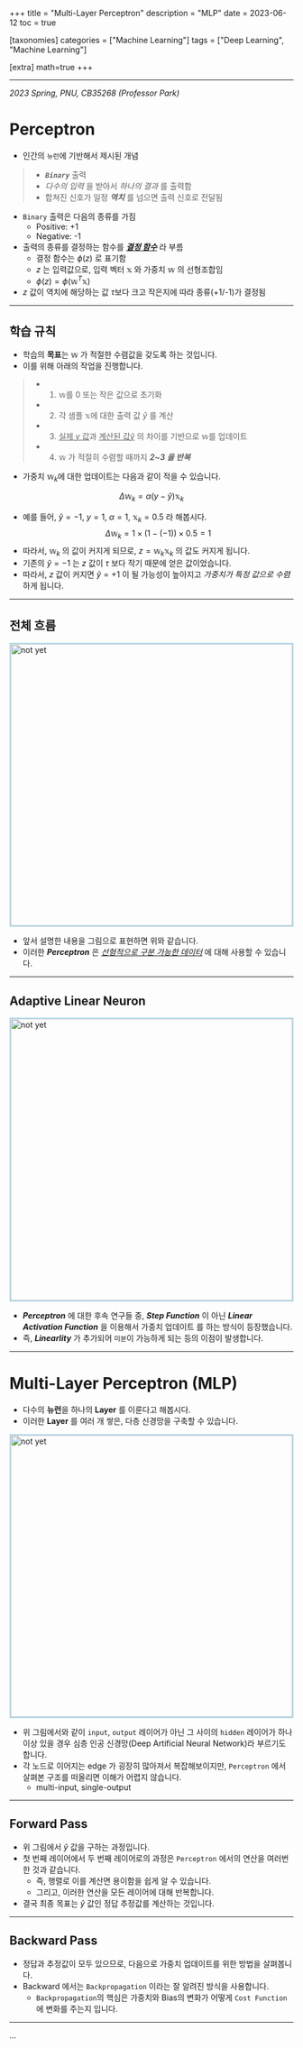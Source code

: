 +++
title = "Multi-Layer Perceptron"
description = "MLP"
date = 2023-06-12
toc = true

[taxonomies]
categories = ["Machine Learning"]
tags = ["Deep Learning", "Machine Learning"]

[extra]
math=true
+++

---

*2023 Spring, PNU, CB35268 (Professor Park)*

# Perceptron
- 인간의 `뉴런`에 기반해서 제시된 개념
> - ***`Binary`*** 출력
> - <txtylw>*다수의 입력*</txtylw> 을 받아서 <txtylw>*하나의 결과*</txtylw> 를 출력함
> - 합쳐진 신호가 일정 <txtred>***역치***</txtred> 를 넘으면 출력 신호로 전달됨
- `Binary` 출력은 다음의 종류를 가짐
  - Positive: +1
  - Negative: -1
- 출력의 종류를 결정하는 함수를 <u>***결정 함수***</u> 라 부름
  - <txtylw>결정 함수</txtylw>는 $\phi (z)$ 로 표기함
  - $z$ 는 입력값으로, <txtylw>입력 벡터</txtylw> $\mathbb{x}$ 와 <txtylw>가중치</txtylw> $\mathbb{w}$ 의 선형조합임
  - $\phi (z) = \phi (\mathbb{w}^T \mathbb{x})$
- $z$ 값이 <txtylw>역치</txtylw>에 해당하는 값 $\tau$보다 크고 작은지에 따라 종류(+1/-1)가 결정됨

---

## 학습 규칙
- 학습의 <txtred>**목표**</txtred>는 $\mathbb{w}$ 가 적절한 수렴값을 갖도록 하는 것입니다.
- 이를 위해 아래의 작업을 진행합니다.
> - 1. $\mathbb{w}$를 $0$ 또는 작은 값으로 초기화
> - 2. 각 샘플 $\mathbb{x}$에 대한 <txtylw>출력 값</txtylw> $\hat{y}$ 를 계산
> - 3. <u>실제 $y$ 값</u>과 <u>계산된 값$\hat{y}$</u> 의 차이를 기반으로 $\mathbb{w}$를 업데이트
> - 4. $\mathbb{w}$ 가 적절히 수렴할 때까지 ***2~3 을 반복***
- 가중치 $\mathbb{w}_k$에 대한 업데이트는 다음과 같이 적을 수 있습니다.

$$\Delta \mathbb{w}_k = \alpha (y - \hat{y}) \mathbb{x}_k$$

- 예를 들어, $\hat{y} = -1$, $y = 1$, $\alpha = 1$, $\mathbb{x}_k = 0.5$ 라 해봅시다.
$$\Delta \mathbb{w}_k = 1 \times (1 - (-1)) \times 0.5 = 1$$
- 따라서, $\mathbb{w}_k$ 의 값이 커지게 되므로, $z = \mathbb{w}_k \mathbb{x}_k$ 의 값도 커지게 됩니다.
- 기존의 $\hat{y} = -1$ 는 $z$ 값이 $\tau$ 보다 작기 때문에 얻은 값이었습니다.
- 따라서, $z$ 값이 커지면 $\hat{y} = +1$ 이 될 가능성이 높아지고 <txtylw>*가중치가 특정 값으로 수렴*</txtylw> 하게 됩니다.

---

## 전체 흐름

<img src="../../../images/post/cb35268/perceptron_01.png" width="500rem" alt="not yet" style="border: 2px solid #b3deef"/>

- 앞서 설명한 내용을 그림으로 표현하면 위와 같습니다.
- 이러한 <txtylw>***Perceptron***</txtylw> 은 <u>*선형적으로 구분 가능한 데이터*</u> 에 대해 사용할 수 있습니다.

---

## Adaptive Linear Neuron

<img src="../../../images/post/cb35268/perceptron_02.png" width="500rem" alt="not yet" style="border: 2px solid #b3deef"/>

- <txtylw>***Perceptron***</txtylw> 에 대한 후속 연구들 중, ***Step Function*** 이 아닌 ***Linear Activation Function*** 을 이용해서 <txtylw>가중치 업데이트</txtylw> 를 하는 방식이 등장했습니다.
- 즉, <txtylw>***Linearlity***</txtylw> 가 추가되어 `미분`이 가능하게 되는 등의 이점이 발생합니다.

---

# Multi-Layer Perceptron (MLP)
- 다수의 **뉴런**을 하나의 **Layer** 를 이룬다고 해봅시다.
- 이러한 **Layer** 를 여러 개 쌓은, <txtylw>다층 신경망</txtylw>을 구축할 수 있습니다.

<img src="../../../images/post/cb35268/mlp_01.png" width="500rem" alt="not yet" style="border: 2px solid #b3deef"/>

- 위 그림에서와 같이 `input`, `output` 레이어가 아닌 그 사이의 `hidden` 레이어가 하나 이상 있을 경우 <txtylw>심층 인공 신경망(Deep Artificial Neural Network)</txtylw>라 부르기도 합니다.
- 각 노드로 이어지는 <txtred>edge</txtred> 가 굉장히 많아져서 복잡해보이지만, `Perceptron` 에서 살펴본 구조를 떠올리면 이해가 어렵지 않습니다.
  - multi-input, single-output

---

## Forward Pass
- 위 그림에서 $\hat{y}$ 값을 구하는 과정입니다.
- 첫 번째 레이어에서 두 번째 레이어로의 과정은 `Perceptron` 에서의 연산을 여러번 한 것과 같습니다.
  - 즉, 행렬로 이를 계산면 용이함을 쉽게 알 수 있습니다.
  - 그리고, 이러한 연산을 모든 레이어에 대해 반복합니다.
- 결국 최종 목표는 $\hat{y}$ 값인 <txtred>정답 추정값</txred>를 계산하는 것입니다.

---

## Backward Pass
- 정답과 추정값이 모두 있으므로, 다음으로 <txtylw>가중치 업데이트</txtylw>를 위한 방법을 살펴봅니다.
- Backward 에서는 `Backpropagation` 이라는 잘 알려진 방식을 사용합니다.
  - `Backpropagation`의 핵심은 <txtylw>가중치</txtylw>와 <txtylw>Bias</txtylw>의 <txtred>변화</txtred>가 어떻게 `Cost Function` 에 변화를 주는지 입니다.

---

...
